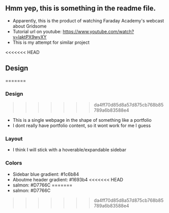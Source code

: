 ## Hmm yep, this is something in the readme file.
* Apparently, this is the product of watching Faraday Academy's webcast about Gridsome
* Tutorial url on youtube: https://www.youtube.com/watch?v=laktPX9wyXY
* This is my attempt for similar project

<<<<<<< HEAD
## Design
=======
### Design
>>>>>>> da4ff70d85d8a57d875cb768b85789a6b83588e4
* This is a single webpage in the shape of something like a portfolio
* I dont really have portfolio content, so it wont work for me I guess

### Layout

* I think I will stick with a hoverable/expandable sidebar

### Colors

* Sidebar blue gradient: #1c6b84
* Aboutme header gradient: #1693b4
<<<<<<< HEAD
* salmon: #D7766C
=======
* salmon: #D7766C
>>>>>>> da4ff70d85d8a57d875cb768b85789a6b83588e4
